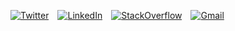 [![Twitter](https://img.shields.io/badge/follow-1DA1F2?logo=twitter&style=for-the-badge&logoColor=white)](https://twitter.com/drruruu)&emsp;[![LinkedIn](https://img.shields.io/badge/connect-0077B5?logo=linkedin&style=for-the-badge)](https://www.linkedin.com/in/drewberes/)&emsp;[![StackOverflow](https://img.shields.io/badge/story-FE7A16?logo=stack-overflow&style=for-the-badge&logoColor=white)](https://stackoverflow.com/users/story/2570538)&emsp;[![Gmail](https://img.shields.io/badge/email-D14836?style=for-the-badge&logo=gmail&logoColor=white)](mailto:hello@drruruu.dev)
